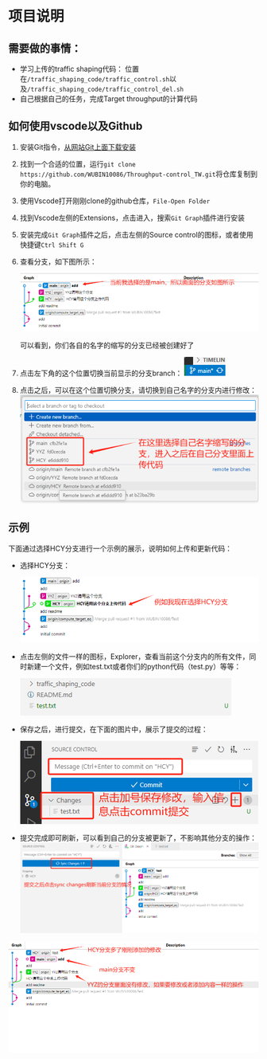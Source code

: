 # 项目说明
## 需要做的事情：

+ 学习上传的traffic shaping代码：
  位置在`/traffic_shaping_code/traffic_control.sh`以及`/traffic_shaping_code/traffic_control_del.sh`
+ 自己根据自己的任务，完成Target throughput的计算代码 

## 如何使用vscode以及Github

1. 安装Git指令，[从网站Git上面下载安装](https://git-scm.com/)

2. 找到一个合适的位置，运行`git clone https://github.com/WUBIN10086/Throughput-control_TW.git`将仓库复制到你的电脑。

3. 使用Vscode打开刚刚clone的github仓库，`File-Open Folder`

4. 找到Vscode左侧的Extensions，点击进入，搜索`Git Graph`插件进行安装

5. 安装完成`Git Graph`插件之后，点击左侧的Source control的图标，或者使用快捷键`Ctrl Shift G`

6. 查看分支，如下图所示：

   ![](https://raw.githubusercontent.com/WUBIN10086/Throughput-control_TW/main/%E5%9B%BE%E7%89%87/2.png)

   可以看到，你们各自的名字的缩写的分支已经被创建好了

7. 点击左下角的这个位置切换当前显示的分支branch：
   ![](https://raw.githubusercontent.com/WUBIN10086/Throughput-control_TW/main/%E5%9B%BE%E7%89%87/3.png)

8. 点击之后，可以在这个位置切换分支，请切换到自己名字的分支内进行修改：
   ![](https://raw.githubusercontent.com/WUBIN10086/Throughput-control_TW/main/%E5%9B%BE%E7%89%87/4.png)

## 示例

下面通过选择HCY分支进行一个示例的展示，说明如何上传和更新代码：

+ 选择HCY分支：

  ![](https://raw.githubusercontent.com/WUBIN10086/Throughput-control_TW/main/%E5%9B%BE%E7%89%87/5.png)

+ 点击左侧的文件一样的图标，Explorer，查看当前这个分支内的所有文件，同时新建一个文件，例如test.txt或者你们的python代码（test.py）等等：

  ![](https://raw.githubusercontent.com/WUBIN10086/Throughput-control_TW/main/%E5%9B%BE%E7%89%87/6.png)

+ 保存之后，进行提交，在下面的图片中，展示了提交的过程：

  ![](https://raw.githubusercontent.com/WUBIN10086/Throughput-control_TW/main/%E5%9B%BE%E7%89%87/7.png)

+ 提交完成即可刷新，可以看到自己的分支被更新了，不影响其他分支的操作：
  ![](https://raw.githubusercontent.com/WUBIN10086/Throughput-control_TW/main/%E5%9B%BE%E7%89%87/8.png)

![](https://raw.githubusercontent.com/WUBIN10086/Throughput-control_TW/main/%E5%9B%BE%E7%89%87/9.png)
